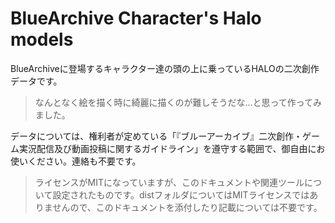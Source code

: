 # BlueArchive Character's Halo models

BlueArchiveに登場するキャラクター達の頭の上に乗っているHALOの二次創作データです。

> なんとなく絵を描く時に綺麗に描くのが難しそうだな…と思って作ってみました。

データについては、権利者が定めている「『ブルーアーカイブ』二次創作・ゲーム実況配信及び動画投稿に関するガイドライン」を遵守する範囲で、御自由にお使いください。連絡も不要です。

> ライセンスがMITになっていますが、このドキュメントや関連ツールについて設定されたものです。distフォルダについてはMITライセンスではありませんので、このドキュメントを添付したり記載については不要です。